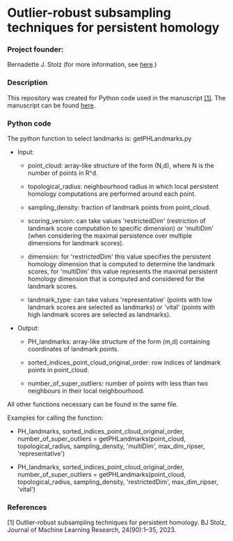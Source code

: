 # Outlier-robust subsampling techniques for persistent homology

<h3> Project founder: </h3> Bernadette J. Stolz (for more information, see <a href="https://www.maths.ox.ac.uk/people/bernadette.stolz"> here</a>.)
  
<h3> Description </h3>
  
This repository was created for Python code used in the manuscript <a href="#GA">[1]</a>.
The manuscript can be found <a href="https://arxiv.org/pdf/2103.14743.pdf"> here</a>. 

<h3> Python code </h3>

The python function to select landmarks is: getPHLandmarks.py

<ul>

<p>
<li>
Input: 
<ul>

<p>
<li> point_cloud: array-like structure of the form (N,d), where N is the number of points in R^d.

<p>
<li> topological_radius: neighbourhood radius in which local persistent homology computations are performed around each point.

<p>
<li> sampling_density: fraction of landmark points from point_cloud.

<p>
<li> scoring_version: can take values 'restrictedDim' (restriction of landmark score computation to specific dimension) or 'multiDim' (when considering the maximal persistence over multiple dimensions for landmark scores).

<p>
<li> dimension: for 'restrictedDim' this value specifies the persistent homology dimension that is computed to determine the landmark scores, for 'multiDim' this value represents the maximal persistent homology dimension that is computed and considered for the landmark scores.


<p>
<li> landmark_type: can take values 'representative' (points with low landmark scores are selected as landmarks) or 'vital' (points with high landmark scores are selected as landmarks).

</ul>

<p>
<li>
Output: 
  
  <ul>
<p>
<li> PH_landmarks: array-like structure of the form (m,d) containing coordinates of landmark points.

<p>
<li> sorted_indices_point_cloud_original_order: row indices of landmark points in point_cloud.
  
<p>
<li> number_of_super_outliers: number of points with less than two neighbours in their local neighbourhood.
  


</ul>

  
</ul>

All other functions necessary can be found in the same file.

Examples for calling the function:
<ul>

<p>
<li> PH_landmarks, sorted_indices_point_cloud_original_order, number_of_super_outliers = getPHLandmarks(point_cloud, topological_radius, sampling_density, 'multiDim', max_dim_ripser, 'representative')
  
<p>
<li> PH_landmarks, sorted_indices_point_cloud_original_order, number_of_super_outliers = getPHLandmarks(point_cloud, topological_radius, sampling_density, 'restrictedDim', max_dim_ripser, 'vital')
  
 </ul>

<h3> References </h3>
<a name="GA">[1]</a> Outlier-robust subsampling techniques for persistent homology. BJ Stolz, Journal of Machine Learning Research, 24(90):1–35, 2023.
